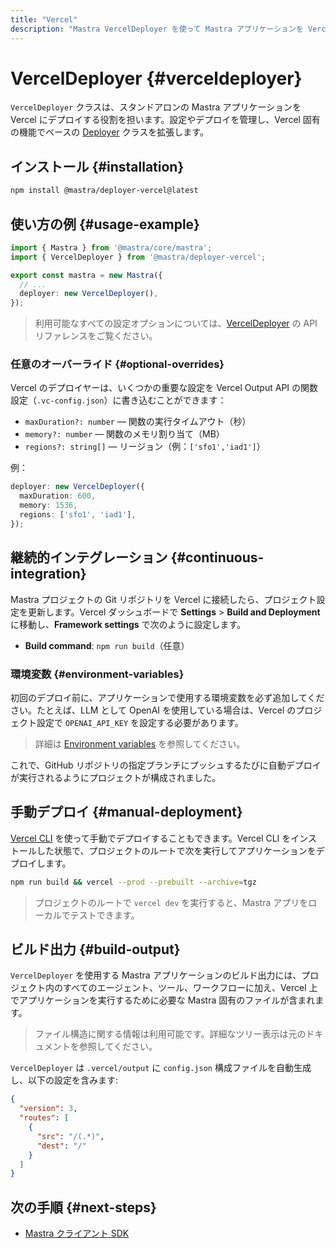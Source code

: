 ```yaml
---
title: "Vercel"
description: "Mastra VercelDeployer を使って Mastra アプリケーションを Vercel にデプロイする方法を学ぶ"
---
```


# VercelDeployer \{#verceldeployer\}

`VercelDeployer` クラスは、スタンドアロンの Mastra アプリケーションを Vercel にデプロイする役割を担います。設定やデプロイを管理し、Vercel 固有の機能でベースの [Deployer](/docs/reference/deployer) クラスを拡張します。

## インストール \{#installation\}

```bash copy
npm install @mastra/deployer-vercel@latest
```

## 使い方の例 \{#usage-example\}

```typescript filename="src/mastra/index.ts" showLineNumbers copy
import { Mastra } from '@mastra/core/mastra';
import { VercelDeployer } from '@mastra/deployer-vercel';

export const mastra = new Mastra({
  // ...
  deployer: new VercelDeployer(),
});
```

> 利用可能なすべての設定オプションについては、[VercelDeployer](/docs/reference/deployer/vercel) の API リファレンスをご覧ください。

### 任意のオーバーライド \{#optional-overrides\}

Vercel のデプロイヤーは、いくつかの重要な設定を Vercel Output API の関数設定（`.vc-config.json`）に書き込むことができます：

* `maxDuration?: number` — 関数の実行タイムアウト（秒）
* `memory?: number` — 関数のメモリ割り当て（MB）
* `regions?: string[]` — リージョン（例：`['sfo1','iad1']`）

例：

```ts filename="src/mastra/index.ts" showLineNumbers copy
deployer: new VercelDeployer({
  maxDuration: 600,
  memory: 1536,
  regions: ['sfo1', 'iad1'],
});
```

## 継続的インテグレーション \{#continuous-integration\}

Mastra プロジェクトの Git リポジトリを Vercel に接続したら、プロジェクト設定を更新します。Vercel ダッシュボードで **Settings** &gt; **Build and Deployment** に移動し、**Framework settings** で次のように設定します。

* **Build command**: `npm run build`（任意）

### 環境変数 \{#environment-variables\}

初回のデプロイ前に、アプリケーションで使用する環境変数を必ず追加してください。たとえば、LLM として OpenAI を使用している場合は、Vercel のプロジェクト設定で `OPENAI_API_KEY` を設定する必要があります。

> 詳細は [Environment variables](https://vercel.com/docs/environment-variables) を参照してください。

これで、GitHub リポジトリの指定ブランチにプッシュするたびに自動デプロイが実行されるようにプロジェクトが構成されました。

## 手動デプロイ \{#manual-deployment\}

[Vercel CLI](https://vercel.com/docs/cli) を使って手動でデプロイすることもできます。Vercel CLI をインストールした状態で、プロジェクトのルートで次を実行してアプリケーションをデプロイします。

```bash copy
npm run build && vercel --prod --prebuilt --archive=tgz
```

> プロジェクトのルートで `vercel dev` を実行すると、Mastra アプリをローカルでテストできます。

## ビルド出力 \{#build-output\}

`VercelDeployer` を使用する Mastra アプリケーションのビルド出力には、プロジェクト内のすべてのエージェント、ツール、ワークフローに加え、Vercel 上でアプリケーションを実行するために必要な Mastra 固有のファイルが含まれます。

> ファイル構造に関する情報は利用可能です。詳細なツリー表示は元のドキュメントを参照してください。

`VercelDeployer` は `.vercel/output` に `config.json` 構成ファイルを自動生成し、以下の設定を含みます:

```json
{
  "version": 3,
  "routes": [
    {
      "src": "/(.*)",
      "dest": "/"
    }
  ]
}
```

## 次の手順 \{#next-steps\}

* [Mastra クライアント SDK](/docs/reference/client-js/mastra-client)